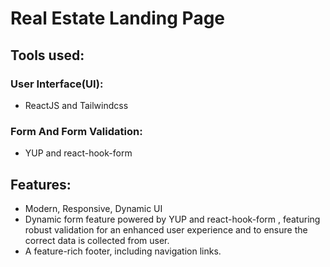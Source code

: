 # Real Estate Landing Page


## Tools used:
### User Interface(UI):
* ReactJS and Tailwindcss
### Form And Form Validation:
* YUP and react-hook-form
## Features:
* Modern, Responsive, Dynamic UI
* Dynamic form feature powered by YUP and react-hook-form , featuring robust validation for an enhanced user experience and to ensure the correct data is collected from user.
* A feature-rich footer, including navigation links.
